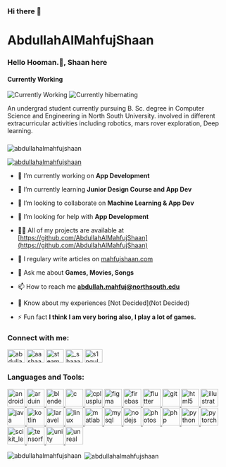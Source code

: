 ### Hi there 👋

# AbdullahAlMahfujShaan

###  Hello Hooman.👋, Shaan here
#### Currently Working
![Currently Working](https://media.giphy.com/media/3PAL5bChWnak0WJ32x/giphy.gif)
![Currently hibernating](https://media.giphy.com/media/QVmwvXrFlCbzsd2F9O/giphy.gif)

An undergrad student currently pursuing B. Sc. degree in Computer Science and Engineering in North South University. involved in different extracurricular activities including robotics, mars rover exploration, Deep learning.

<h3 align="center"></h3>

<p align="left"> <img src="https://komarev.com/ghpvc/?username=abdullahalmahfujshaan&label=Profile%20views&color=0e75b6&style=flat" alt="abdullahalmahfujshaan" /> </p>

<p align="left"> <a href="https://github.com/ryo-ma/github-profile-trophy"><img src="https://github-profile-trophy.vercel.app/?username=abdullahalmahfujshaan" alt="abdullahalmahfujshaan" /></a> </p>

- 🔭 I’m currently working on **App Development**

- 🌱 I’m currently learning **Junior Design Course and App Dev**

- 👯 I’m looking to collaborate on **Machine Learning & App Dev**

- 🤝 I’m looking for help with **App Development**

- 👨‍💻 All of my projects are available at [https://github.com/AbdullahAlMahfujShaan](https://github.com/AbdullahAlMahfujShaan)

- 📝 I regulary write articles on [mahfujshaan.com](mahfujshaan.com)

- 💬 Ask me about **Games, Movies, Songs**

- 📫 How to reach me **abdullah.mahfuj@northsouth.edu**

- 📄 Know about my experiences [Not Decided](Not Decided)

- ⚡ Fun fact **I think I am very boring also, I play a lot of games.**

<h3 align="left">Connect with me:</h3>
<p align="left">
<a href="https://linkedin.com/in/abdullah-al-mahfuj-shaan-24456a14b" target="blank"><img align="center" src="https://cdn.jsdelivr.net/npm/simple-icons@3.0.1/icons/linkedin.svg" alt="abdullah-al-mahfuj-shaan-24456a14b" height="30" width="40" /></a>
<a href="https://kaggle.com/aashaan" target="blank"><img align="center" src="https://cdn.jsdelivr.net/npm/simple-icons@3.0.1/icons/kaggle.svg" alt="aashaan" height="30" width="40" /></a>
<a href="https://fb.com/steamname.s1ngular1ty" target="blank"><img align="center" src="https://cdn.jsdelivr.net/npm/simple-icons@3.0.1/icons/facebook.svg" alt="steamname.s1ngular1ty" height="30" width="40" /></a>
<a href="https://instagram.com/_shaaaaaaaan" target="blank"><img align="center" src="https://cdn.jsdelivr.net/npm/simple-icons@3.0.1/icons/instagram.svg" alt="_shaaaaaaaan" height="30" width="40" /></a>
<a href="https://www.leetcode.com/s1ngular1ty" target="blank"><img align="center" src="https://cdn.jsdelivr.net/npm/simple-icons@3.0.1/icons/leetcode.svg" alt="s1ngular1ty" height="30" width="40" /></a>
</p>

<h3 align="left">Languages and Tools:</h3>
<p align="left"> <a href="https://developer.android.com" target="_blank"> <img src="https://devicons.github.io/devicon/devicon.git/icons/android/android-original-wordmark.svg" alt="android" width="40" height="40"/> </a> <a href="https://www.arduino.cc/" target="_blank"> <img src="https://cdn.worldvectorlogo.com/logos/arduino-1.svg" alt="arduino" width="40" height="40"/> </a> <a href="https://www.blender.org/" target="_blank"> <img src="https://download.blender.org/branding/community/blender_community_badge_white.svg" alt="blender" width="40" height="40"/> </a> <a href="https://www.cprogramming.com/" target="_blank"> <img src="https://devicons.github.io/devicon/devicon.git/icons/c/c-original.svg" alt="c" width="40" height="40"/> </a> <a href="https://www.w3schools.com/cpp/" target="_blank"> <img src="https://devicons.github.io/devicon/devicon.git/icons/cplusplus/cplusplus-original.svg" alt="cplusplus" width="40" height="40"/> </a> <a href="https://www.figma.com/" target="_blank"> <img src="https://www.vectorlogo.zone/logos/figma/figma-icon.svg" alt="figma" width="40" height="40"/> </a> <a href="https://firebase.google.com/" target="_blank"> <img src="https://www.vectorlogo.zone/logos/firebase/firebase-icon.svg" alt="firebase" width="40" height="40"/> </a> <a href="https://flutter.dev" target="_blank"> <img src="https://www.vectorlogo.zone/logos/flutterio/flutterio-icon.svg" alt="flutter" width="40" height="40"/> </a> <a href="https://git-scm.com/" target="_blank"> <img src="https://www.vectorlogo.zone/logos/git-scm/git-scm-icon.svg" alt="git" width="40" height="40"/> </a> <a href="https://www.w3.org/html/" target="_blank"> <img src="https://devicons.github.io/devicon/devicon.git/icons/html5/html5-original-wordmark.svg" alt="html5" width="40" height="40"/> </a> <a href="https://www.adobe.com/in/products/illustrator.html" target="_blank"> <img src="https://www.vectorlogo.zone/logos/adobe_illustrator/adobe_illustrator-icon.svg" alt="illustrator" width="40" height="40"/> </a> <a href="https://www.java.com" target="_blank"> <img src="https://devicons.github.io/devicon/devicon.git/icons/java/java-original-wordmark.svg" alt="java" width="40" height="40"/> </a> <a href="https://kotlinlang.org" target="_blank"> <img src="https://www.vectorlogo.zone/logos/kotlinlang/kotlinlang-icon.svg" alt="kotlin" width="40" height="40"/> </a> <a href="https://laravel.com/" target="_blank"> <img src="https://devicons.github.io/devicon/devicon.git/icons/laravel/laravel-plain-wordmark.svg" alt="laravel" width="40" height="40"/> </a> <a href="https://www.linux.org/" target="_blank"> <img src="https://devicons.github.io/devicon/devicon.git/icons/linux/linux-original.svg" alt="linux" width="40" height="40"/> </a> <a href="https://www.mathworks.com/" target="_blank"> <img src="https://raw.githubusercontent.com/simple-icons/simple-icons/master/icons/mathworks.svg" alt="matlab" width="40" height="40"/> </a> <a href="https://www.mysql.com/" target="_blank"> <img src="https://devicons.github.io/devicon/devicon.git/icons/mysql/mysql-original-wordmark.svg" alt="mysql" width="40" height="40"/> </a> <a href="https://nodejs.org" target="_blank"> <img src="https://devicons.github.io/devicon/devicon.git/icons/nodejs/nodejs-original-wordmark.svg" alt="nodejs" width="40" height="40"/> </a> <a href="https://www.photoshop.com/en" target="_blank"> <img src="https://devicons.github.io/devicon/devicon.git/icons/photoshop/photoshop-plain.svg" alt="photoshop" width="40" height="40"/> </a> <a href="https://www.php.net" target="_blank"> <img src="https://devicons.github.io/devicon/devicon.git/icons/php/php-original.svg" alt="php" width="40" height="40"/> </a> <a href="https://www.python.org" target="_blank"> <img src="https://devicons.github.io/devicon/devicon.git/icons/python/python-original.svg" alt="python" width="40" height="40"/> </a> <a href="https://pytorch.org/" target="_blank"> <img src="https://www.vectorlogo.zone/logos/pytorch/pytorch-icon.svg" alt="pytorch" width="40" height="40"/> </a> <a href="https://scikit-learn.org/" target="_blank"> <img src="https://upload.wikimedia.org/wikipedia/commons/0/05/Scikit_learn_logo_small.svg" alt="scikit_learn" width="40" height="40"/> </a> <a href="https://www.tensorflow.org" target="_blank"> <img src="https://www.vectorlogo.zone/logos/tensorflow/tensorflow-icon.svg" alt="tensorflow" width="40" height="40"/> </a> <a href="https://unity.com/" target="_blank"> <img src="https://www.vectorlogo.zone/logos/unity3d/unity3d-icon.svg" alt="unity" width="40" height="40"/> </a> <a href="https://unrealengine.com/" target="_blank"> <img src="https://raw.githubusercontent.com/kenangundogan/fontisto/036b7eca71aab1bef8e6a0518f7329f13ed62f6b/icons/svg/brand/unreal-engine.svg" alt="unreal" width="40" height="40"/> </a> </p>

<p><img align="left" src="https://github-readme-stats.vercel.app/api/top-langs?username=abdullahalmahfujshaan&show_icons=true&locale=en&layout=compact" alt="abdullahalmahfujshaan" /></p>

<p>&nbsp;<img align="center" src="https://github-readme-stats.vercel.app/api?username=abdullahalmahfujshaan&show_icons=true&locale=en" alt="abdullahalmahfujshaan" /></p>


